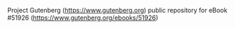 Project Gutenberg (https://www.gutenberg.org) public repository for
eBook #51926 (https://www.gutenberg.org/ebooks/51926)
